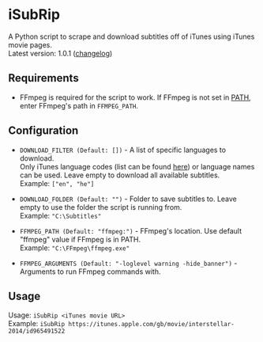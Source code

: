 # iSubRip
A Python script to scrape and download subtitles off of iTunes using iTunes movie pages.  
Latest version: 1.0.1 ([changelog](https://github.com/MichaelYochpaz/iSubRip/blob/main/CHANGELOG.md))

##  Requirements
* FFmpeg is required for the script to work. If FFmpeg is not set in [PATH](https://en.wikipedia.org/wiki/PATH_(variable)), enter FFmpeg's path in `FFMPEG_PATH`.

## Configuration
* `DOWNLOAD_FILTER (Default: [])` - A list of specific languages to download.  
Only iTunes language codes (list can be found [here](https://gist.github.com/daFish/5990634)) or language names can be used.
Leave empty to download all available subtitles.  
Example: `["en", "he"]`

* `DOWNLOAD_FOLDER (Default: "")` - Folder to save subtitles to. Leave empty to use the folder the script is running from.  
Example: `"C:\Subtitles"`

* `FFMPEG_PATH (Default: "ffmpeg:")` - FFmpeg's location. Use default "ffmpeg" value if FFmpeg is in PATH.  
Example: `"C:\FFmpeg\ffmpeg.exe"`

* `FFMPEG_ARGUMENTS (Default: "-loglevel warning -hide_banner")` - Arguments to run FFmpeg commands with. 

## Usage

Usage: ```iSubRip <iTunes movie URL>```  
Example: ```iSubRip https://itunes.apple.com/gb/movie/interstellar-2014/id965491522```
